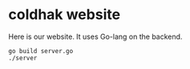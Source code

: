 # coldhak website #
Here is our website. It uses Go-lang on the backend.

    go build server.go
    ./server

